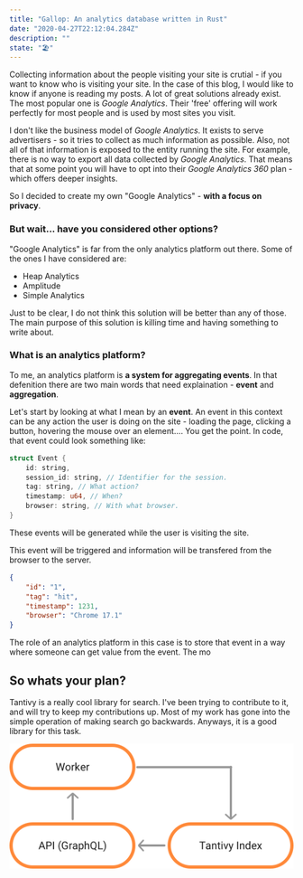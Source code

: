```yaml
---
title: "Gallop: An analytics database written in Rust"
date: "2020-04-27T22:12:04.284Z"
description: ""
state: "🏖"
---
```


Collecting information about the people visiting your site is crutial - if you want to know who is visiting your site. In the case of this blog, I would like to know if anyone is reading my posts. A lot of great solutions already exist. The most popular one is _Google Analytics_. Their 'free' offering will work perfectly for most people and is used by most sites you visit.

I don't like the business model of _Google Analytics_. It exists to serve advertisers - so it tries to collect as much information as possible. Also, not all of that information is exposed to the entity running the site. For example, there is no way to export all data collected by _Google Analytics_. That means that at some point you will have to opt into their _Google Analytics 360_ plan - which offers deeper insights. 

So I decided to create my own "Google Analytics" - __with a focus on privacy__.

### But wait... have you considered other options?

"Google Analytics" is far from the only analytics platform out there. Some of the ones I have considered are: 

  * Heap Analytics
  * Amplitude
  * Simple Analytics 

Just to be clear, I do not think this solution will be better than any of those. The main purpose of this solution is killing time and having something to write about. 

### What is an analytics platform?

To me, an analytics platform is __a system for aggregating events__. In that defenition there are two main words that need explaination - __event__ and __aggregation__.

Let's start by looking at what I mean by an __event__. An event in this context can be any action the user is doing on the site - loading the page, clicking a button, hovering the mouse over an element.... You get the point. In code, that event could look something like:


```rust
struct Event {
    id: string, 
    session_id: string, // Identifier for the session.
    tag: string, // What action?
    timestamp: u64, // When?
    browser: string, // With what browser.
}
```

These events will be generated while the user is visiting the site. 





This event will be triggered and information will be transfered from the browser to the server.

```json
{
    "id": "1",
    "tag": "hit",
    "timestamp": 1231,
    "browser": "Chrome 17.1"
}
```
The role of an analytics platform in this case is to store that event in a way where someone can get value from the event. The mo

<!-- Should spend some time on explaining why aggregations are important --->


## So whats your plan?
Tantivy is a really cool library for search. I've been trying to contribute to it, and will try to keep my contributions up. Most of my work has gone into the simple operation of making search go backwards. Anyways, it is a good library for this task.

![Hello world](./Drawing.png)
